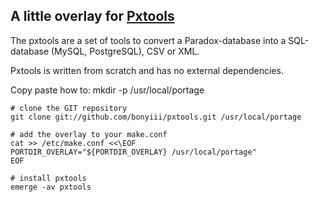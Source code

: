 ## A little overlay for [Pxtools][pxtools]

The pxtools are a set of tools to convert a Paradox-database into a SQL-database (MySQL, PostgreSQL), CSV or XML.

Pxtools is written from scratch and has no external dependencies.

[pxtools]: http://jan.kneschke.de/projects/pxtools/

Copy paste how to:
    mkdir -p /usr/local/portage

    # clone the GIT repository
    git clone git://github.com/bonyiii/pxtools.git /usr/local/portage

    # add the overlay to your make.conf
    cat >> /etc/make.conf <<\EOF
    PORTDIR_OVERLAY="${PORTDIR_OVERLAY} /usr/local/portage"
    EOF

    # install pxtools
    emerge -av pxtools
